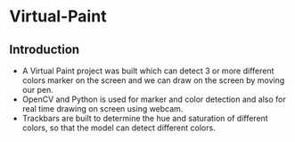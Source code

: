 # Virtual-Paint

## Introduction
- A Virtual Paint project was built which can detect 3 or more different colors marker on the screen and we can draw on the screen by moving our pen. 
- OpenCV and Python is used for marker and color detection and also for real time drawing on screen using webcam. 
- Trackbars are built to determine the hue and saturation of different colors, so that the model can detect different colors.
